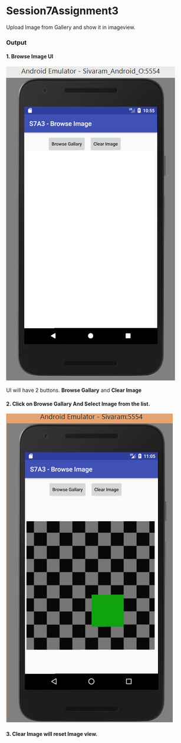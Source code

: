 # Session7Assignment3
Upload Image from Gallery and show it in imageview.

<h3> Output </h3>

<h4> 1. Browse Image UI </h3>

![](https://github.com/sivaramgollapudi/Session7Assignment3/blob/master/Session7Assignment3_BrowseImage_UI.png)

UI will have 2 buttons. <b>Browse Gallary</b> and <b>Clear Image</b>

<h4> 2. Click on Browse Gallary And Select Image from the list. </h4>

![](https://github.com/sivaramgollapudi/Session7Assignment3/blob/master/Session7Assignment3_Selected_Image.png)

<h4> 3. Clear Image will reset Image view.
